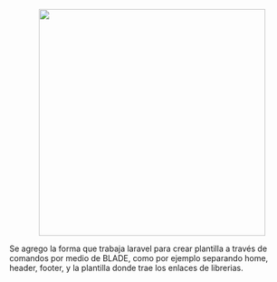 <p align="center"><img src="https://res.cloudinary.com/dtfbvvkyp/image/upload/v1566331377/laravel-logolockup-cmyk-red.svg" width="400"></p>

Se agrego la forma que trabaja laravel para crear plantilla a través de comandos por medio de BLADE, como por ejemplo separando home, header, footer, y la plantilla donde trae los enlaces de librerias.
